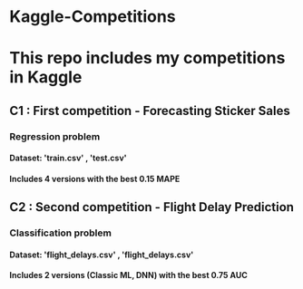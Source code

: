 # Kaggle-Competitions
# This repo includes my competitions in Kaggle

## C1 : First competition - Forecasting Sticker Sales
### Regression problem
#### Dataset: 'train.csv' , 'test.csv'
#### Includes 4 versions with the best 0.15 MAPE


## C2 : Second competition - Flight Delay Prediction
### Classification problem
#### Dataset: 'flight_delays.csv' , 'flight_delays.csv'
#### Includes 2 versions (Classic ML, DNN) with the best 0.75 AUC
